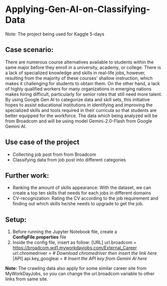 # Applying-Gen-AI-on-Classifying-Data

Note: The project being used for Kaggle 5-days

## Case scenario:
There are numerous course alternatives available to students within the same major before they enroll in a university, academy, or college. There is a lack of specialized knowledge and skills in real-life jobs, however, resulting from the majority of these courses' shallow instruction, which makes it challenging for students to obtain them. On the other hand, a lack of highly qualified workers for many organizations in emerging nations makes hiring difficult, particularly for senior roles that still need more talent. By using Google Gen AI to categorize data and skill sets, this initiative hopes to assist educational institutions in identifying and improving the specialized skills and tools required in their curricula so that students are better equipped for the workforce. The data which being analyzed will be from Broadcom and will be using model Gemini-2.0-Flash from Google Gemini AI.

## Use case of the project
- Collecting job post from from Broadcom
- Classifying data from job post into different categories

## Further work:
- Ranking the amount of skills appearance: With the dataset, we can create a top ten skills that needs for each jobs in different domains
- CV-recognization: Rating the CV according to the job requirement and finding out which skills he/she needs to upgrade to get the job.

## Setup:
1. Before running the Jupyter Notebook file, create a **ConfigFile.properties** file
2. Inside the config file, insert as follow:
   [URL]
   url.broadcom = https://broadcom.wd1.myworkdayjobs.com/External_Career
   url.chromedriver = *# Download chromedriver then insert the link here*
   [API]
   api.key_googleai = *# Insert the API key from Gemini AI here*

**Note:** The crawling data also apply for some similar career site from MyWorkDayJobs, so you can change the url.broadcom variable to other links from same site.
